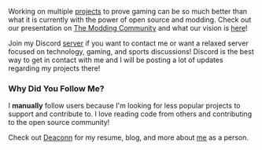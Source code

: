 Working on multiple [projects](https://github.com/gamemann/gamemann/blob/main/projects.md) to prove gaming can be so much better than what it is currently with the power of open source and modding. Check out our presentation on [The Modding Community](https://moddingcommunity.com/) and what our vision is [here](https://docs.google.com/presentation/d/e/2PACX-1vSlROYETsWYlJkqM7y9J5qeHRjh6ZY6Liv0RIkxSX6EjQ7X3_kzQFkp3HNHtebks8YAe3e2QV2lBmka/pub?slide=id.p)!

Join my Discord [server](https://discord.deaconn.net/) if you want to contact me or want a relaxed server focused on technology, gaming, and sports discussions! Discord is the best way to get in contact with me and I will be posting a lot of updates regarding my projects there!

### Why Did You Follow Me?
I **manually** follow users because I'm looking for less popular projects to support and contribute to. I love reading code from others and contributing to the open source community!

Check out [Deaconn](https://deaconn.net/) for my resume, blog, and more about [me](https://github.com/gamemann/gamemann/blob/main/me.md) as a person.
